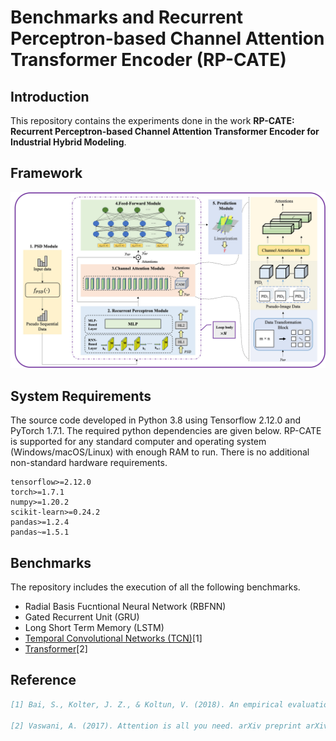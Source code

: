 # Benchmarks and Recurrent Perceptron-based Channel Attention Transformer Encoder (RP-CATE)
## Introduction
This repository contains the experiments done in the work __RP-CATE: Recurrent Perceptron-based Channel Attention Transformer Encoder for Industrial Hybrid Modeling__.  

## Framework
![RP-CATE framework](https://github.com/SpriteAndMango/RP-CATE/blob/master/RP_CATE/picture/RP-CATE.jpg)

## System Requirements
The source code developed in Python 3.8 using Tensorflow 2.12.0 and PyTorch 1.7.1. The required python dependencies are given below. RP-CATE is supported for any standard computer and operating system (Windows/macOS/Linux) with enough RAM to run. There is no additional non-standard hardware requirements.

```
tensorflow>=2.12.0
torch>=1.7.1
numpy>=1.20.2
scikit-learn>=0.24.2
pandas>=1.2.4
pandas~=1.5.1
```

## Benchmarks
The repository includes the execution of all the following benchmarks.
* Radial Basis Fucntional Neural Network (RBFNN)
* Gated Recurrent Unit (GRU)
* Long Short Term Memory (LSTM)
* [Temporal Convolutional Networks (TCN)](https://github.com/locuslab/TCN/tree/master?tab=readme-ov-file)[1]
* [Transformer](https://github.com/tensorflow/tensor2tensor)[2]


## Reference

```bibtex
[1] Bai, S., Kolter, J. Z., & Koltun, V. (2018). An empirical evaluation of generic convolutional and recurrent networks for sequence modeling. arXiv preprint arXiv:1803.01271.

[2] Vaswani, A. (2017). Attention is all you need. arXiv preprint arXiv:1706.03762.



